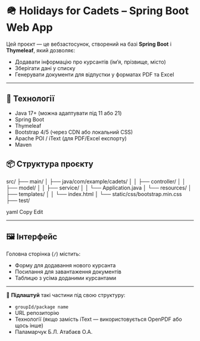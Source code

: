 # 🪖 Holidays for Cadets – Spring Boot Web App

Цей проєкт — це вебзастосунок, створений на базі **Spring Boot** і **Thymeleaf**, який дозволяє:
- Додавати інформацію про курсантів (імʼя, прізвище, місто)
- Зберігати дані у списку
- Генерувати документи для відпустки у форматах PDF та Excel

---

## 🚀 Технології

- Java 17+ (можна адаптувати під 11 або 21)
- Spring Boot
- Thymeleaf
- Bootstrap 4/5 (через CDN або локальний CSS)
- Apache POI / iText (для PDF/Excel експорту)
- Maven


## 📦 Структура проєкту

src/
├── main/
│ ├── java/com/example/cadets/
│ │ ├── controller/
│ │ ├── model/
│ │ ├── service/
│ │ └── Application.java
│ └── resources/
│ ├── templates/
│ │ └── index.html
│ └── static/css/bootstrap.min.css
├── test/

yaml
Copy
Edit

---

## 🖼️ Інтерфейс

Головна сторінка (`/`) містить:
- Форму для додавання нового курсанта
- Посилання для завантаження документів
- Таблицю з усіма доданими курсантами

---

🔧 **Підлаштуй** такі частини під свою структуру:
- `groupId/package name`
- URL репозиторію
- Технології (якщо замість iText — використовується OpenPDF або щось інше)
- Паламарчук Б.Л. Атабаєв О.А.
